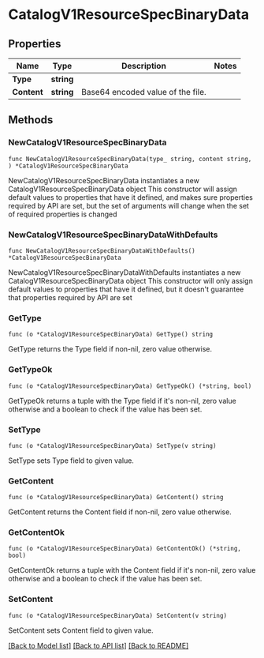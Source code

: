 # CatalogV1ResourceSpecBinaryData

## Properties

Name | Type | Description | Notes
------------ | ------------- | ------------- | -------------
**Type** | **string** |  | 
**Content** | **string** | Base64 encoded value of the file. | 

## Methods

### NewCatalogV1ResourceSpecBinaryData

`func NewCatalogV1ResourceSpecBinaryData(type_ string, content string, ) *CatalogV1ResourceSpecBinaryData`

NewCatalogV1ResourceSpecBinaryData instantiates a new CatalogV1ResourceSpecBinaryData object
This constructor will assign default values to properties that have it defined,
and makes sure properties required by API are set, but the set of arguments
will change when the set of required properties is changed

### NewCatalogV1ResourceSpecBinaryDataWithDefaults

`func NewCatalogV1ResourceSpecBinaryDataWithDefaults() *CatalogV1ResourceSpecBinaryData`

NewCatalogV1ResourceSpecBinaryDataWithDefaults instantiates a new CatalogV1ResourceSpecBinaryData object
This constructor will only assign default values to properties that have it defined,
but it doesn't guarantee that properties required by API are set

### GetType

`func (o *CatalogV1ResourceSpecBinaryData) GetType() string`

GetType returns the Type field if non-nil, zero value otherwise.

### GetTypeOk

`func (o *CatalogV1ResourceSpecBinaryData) GetTypeOk() (*string, bool)`

GetTypeOk returns a tuple with the Type field if it's non-nil, zero value otherwise
and a boolean to check if the value has been set.

### SetType

`func (o *CatalogV1ResourceSpecBinaryData) SetType(v string)`

SetType sets Type field to given value.


### GetContent

`func (o *CatalogV1ResourceSpecBinaryData) GetContent() string`

GetContent returns the Content field if non-nil, zero value otherwise.

### GetContentOk

`func (o *CatalogV1ResourceSpecBinaryData) GetContentOk() (*string, bool)`

GetContentOk returns a tuple with the Content field if it's non-nil, zero value otherwise
and a boolean to check if the value has been set.

### SetContent

`func (o *CatalogV1ResourceSpecBinaryData) SetContent(v string)`

SetContent sets Content field to given value.



[[Back to Model list]](../README.md#documentation-for-models) [[Back to API list]](../README.md#documentation-for-api-endpoints) [[Back to README]](../README.md)


